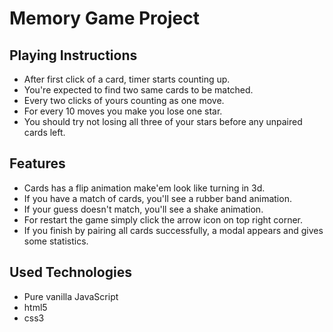 # Memory Game Project

## Playing Instructions

  * After first click of a card, timer starts counting up.
  * You're expected to find two same cards to be matched.
  * Every two clicks of yours counting as one move.
  * For every 10 moves you make you lose one star.
  * You should try not losing all three of your stars before any unpaired cards left.

## Features

  * Cards has a flip animation make'em look like turning in 3d.
  * If you have a match of cards, you'll see a rubber band animation.
  * If your guess doesn't match, you'll see a shake animation.
  * For restart the game simply click the arrow icon on top right corner.
  * If you finish by pairing all cards successfully, a modal appears and gives some statistics.

## Used Technologies

  * Pure vanilla JavaScript
  * html5
  * css3